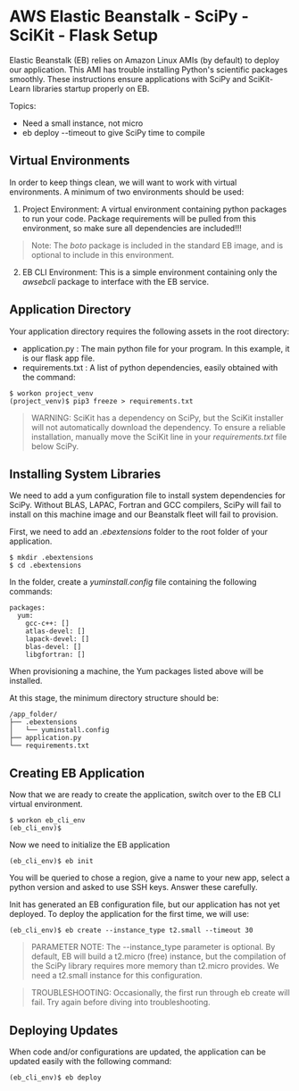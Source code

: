 # AWS Elastic Beanstalk - SciPy - SciKit - Flask Setup
Elastic Beanstalk (EB) relies on Amazon Linux AMIs (by default) to deploy our application. This AMI has trouble installing Python's scientific packages smoothly. These instructions ensure applications with SciPy and SciKit-Learn libraries startup properly on EB.

Topics:
* Need a small instance, not micro
* eb deploy --timeout to give SciPy time to compile

## Virtual Environments
In order to keep things clean, we will want to work with virtual environments. A minimum of two environments should be used:
1. Project Environment: A virtual environment containing python packages to run your code. Package requirements will be pulled from this environment, so make sure all dependencies are included!!!
> Note: The *boto* package is included in the standard EB image, and is optional to include in this environment.

2. EB CLI Environment: This is a simple environment containing only the *awsebcli* package to interface with the EB service.

## Application Directory
Your application directory requires the following assets in the root directory:
* application.py : The main python file for your program. In this example, it is our flask app file.
* requirements.txt : A list of python dependencies, easily obtained with the command:
```
$ workon project_venv
(project_venv)$ pip3 freeze > requirements.txt
```
> WARNING: SciKit has a dependency on SciPy, but the SciKit installer will not automatically download the dependency. To ensure a reliable installation, manually move the SciKit line in your *requirements.txt* file below SciPy.

## Installing System Libraries
We need to add a yum configuration file to install system dependencies for SciPy. Without BLAS, LAPAC, Fortran and GCC compilers, SciPy will fail to install on this machine image and our Beanstalk fleet will fail to provision.

First, we need to add an *.ebextensions* folder to the root folder of your application.
```
$ mkdir .ebextensions
$ cd .ebextensions
```

In the folder, create a *yuminstall.config* file containing the following commands:
```
packages:
  yum:
    gcc-c++: []
    atlas-devel: []
    lapack-devel: []
    blas-devel: []
    libgfortran: []
```
When provisioning a machine, the Yum packages listed above will be installed.

At this stage, the minimum directory structure should be:
```
/app_folder/
├── .ebextensions
│   └── yuminstall.config
├── application.py
└── requirements.txt
```

## Creating EB Application
Now that we are ready to create the application, switch over to the EB CLI virtual environment.
```
$ workon eb_cli_env
(eb_cli_env)$
```
Now we need to initialize the EB application
```
(eb_cli_env)$ eb init
```
You will be queried to chose a region, give a name to your new app, select a python version and asked to use SSH keys. Answer these carefully.

Init has generated an EB configuration file, but our application has not yet deployed. To deploy the application for the first time, we will use:
```
(eb_cli_env)$ eb create --instance_type t2.small --timeout 30
```
> PARAMETER NOTE: The --instance_type parameter is optional. By default, EB will build a t2.micro (free) instance, but the compilation of the SciPy library requires more memory than t2.micro provides. We need a t2.small instance for this configuration.

> TROUBLESHOOTING: Occasionally, the first run through eb create will fail. Try again before diving into troubleshooting.

## Deploying Updates
When code and/or configurations are updated, the application can be updated easily with the following command:
```
(eb_cli_env)$ eb deploy
```
